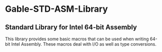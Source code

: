 # Gable-STD-ASM-Library
## Standard Library for Intel 64-bit Assembly
This library provides some basic macros that can be used when writing 64-bit Intel Assembly. These macros deal with I/O as well as type conversions.
